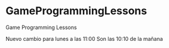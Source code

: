 # GameProgrammingLessons
Game Programming Lessons

Nuevo cambio para lunes a las 11:00
Son las 10:10 de la mañana
